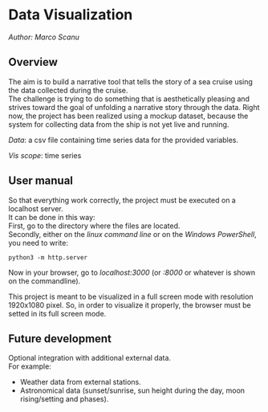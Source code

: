 # Data Visualization

*Author: Marco Scanu*

## Overview
The aim is to build a narrative tool that tells the story of a sea cruise using the data collected during the cruise. <br>
The challenge is trying to do something that is aesthetically pleasing and strives toward the goal of unfolding a narrative story through the data.
Right now, the project has been realized using a mockup dataset, because the system for collecting data from the ship is not yet live and running. 

*Data*: a csv file containing time series data for the provided variables.

*Vis scope*: time series

## User manual
So that everything work correctly, the project must be executed on a localhost server. <br>
It can be done in this way: <br>
First, go to the directory where the files are located. <br>
Secondly, either on the *linux command line* or on the *Windows PowerShell*, you need to write:
	
	python3 -m http.server

Now in your browser, go to *localhost:3000* (or *:8000* or whatever is shown on the commandline). 

This project is meant to be visualized in a full screen mode with resolution 1920x1080 pixel. So, in order to visualize it properly, the browser must be setted in its full screen mode.

## Future development
Optional integration with additional external data. <br>
For example:
- Weather data from external stations.
- Astronomical data (sunset/sunrise, sun height during the day, moon rising/setting and phases).
